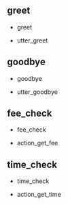 ## greet
* greet
 - utter_greet

## goodbye
* goodbye
 - utter_goodbye

## fee_check
* fee_check
 - action_get_fee

## time_check
* time_check
 - action_get_time
